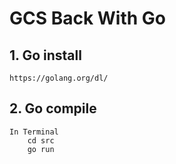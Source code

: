 # GCS Back With Go
## 1. Go install
    https://golang.org/dl/
## 2. Go compile
    In Terminal
        cd src
        go run